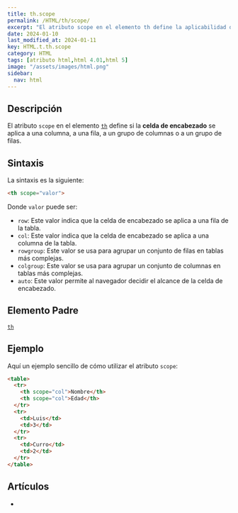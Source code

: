 ```yaml
---
title: th.scope
permalink: /HTML/th/scope/
excerpt: "El atributo scope en el elemento th define la aplicabilidad del encabezado en tablas HTML."
date: 2024-01-10
last_modified_at: 2024-01-11
key: HTML.t.th.scope
category: HTML
tags: [atributo html,html 4.01,html 5]
image: "/assets/images/html.png"
sidebar:
  nav: html
---
```


## Descripción


El atributo `scope` en el elemento [`th`](https://www.w3api.com/HTML/th/) define si la **celda de encabezado** se aplica a una columna, a una fila, a un grupo de columnas o a un grupo de filas.


## Sintaxis


La sintaxis es la siguiente:


```html
<th scope="valor">

```


Donde `valor` puede ser:

- `row`: Este valor indica que la celda de encabezado se aplica a una fila de la tabla.
- `col`: Este valor indica que la celda de encabezado se aplica a una columna de la tabla.
- `rowgroup`: Este valor se usa para agrupar un conjunto de filas en tablas más complejas.
- `colgroup`: Este valor se usa para agrupar un conjunto de columnas en tablas más complejas.
- `auto`: Este valor permite al navegador decidir el alcance de la celda de encabezado.

## Elemento Padre


[`th`](https://www.w3api.com/HTML/th/)


## Ejemplo


Aquí un ejemplo sencillo de cómo utilizar el atributo `scope`:


```html
<table>
  <tr>
    <th scope="col">Nombre</th>
    <th scope="col">Edad</th>
  </tr>
  <tr>
    <td>Luis</td>
    <td>3</td>
  </tr>
  <tr>
    <td>Curro</td>
    <td>2</td>
  </tr>
</table>
```


## Artículos

- 
